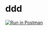 # ddd
[![Run in Postman](https://run.pstmn.io/button.svg)](https://app.getpostman.com/run-collection/74efcb35452aa698add5)
